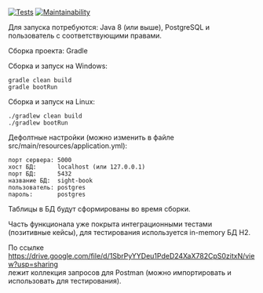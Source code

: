 [![Tests](https://github.com/DireElf/Sight-book/actions/workflows/Tests.yml/badge.svg)](https://github.com/DireElf/Sight-book/actions/workflows/Tests.yml)
[![Maintainability](https://api.codeclimate.com/v1/badges/dcfd062924c7d771d847/maintainability)](https://codeclimate.com/github/DireElf/Sight-book/maintainability)

Для запуска потребуются: Java 8 (или выше), PostgreSQL и пользователь с соответствующими правами.     

Сборка проекта: Gradle  

Сборка и запуск на Windows:  
```
gradle clean build  
gradle bootRun
```  

Сборка и запуск на Linux: 
```
./gradlew clean build  
./gradlew bootRun 
```

Дефолтные настройки (можно изменить в файле src/main/resources/application.yml):  
```
порт сервера: 5000  
хост БД:      localhost (или 127.0.0.1)  
порт БД:      5432  
название БД:  sight-book  
пользователь: postgres  
пароль:       postgres   
```


Таблицы в БД будут сформированы во время сборки. 

Часть функционала уже покрыта интеграционными тестами (позитивные кейсы), для тестирования используется in-memory БД H2.  

По ссылке https://drive.google.com/file/d/1SbrPyYYDeu1PdeD24XaX782CpS0zitxN/view?usp=sharing   
лежит коллекция запросов для Postman (можно импортировать и использовать для тестирования).
